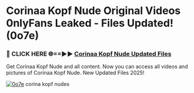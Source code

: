 # Corinaa Kopf Nude Original Videos 0nlyFans Leaked - Files Updated! (0o7e)

<h3>🔴 CLICK HERE 🌐==►► <a href="https://tinyurl.com/brd5kh86" rel="nofollow">Corinaa Kopf Nude Updated Files</a></h3>

Get Corinaa Kopf Nude and all content. Now you can access all videos and pictures of Corinaa Kopf Nude. New Updated Files 2025!

[![0o7e](https://i.imgur.com/K7sEzmb.gif)](https://tinyurl.com/brd5kh86)
corina kopf nudes